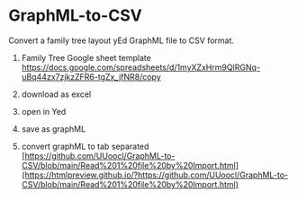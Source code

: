# GraphML-to-CSV
Convert a family tree layout yEd GraphML file to CSV format. 

1. Family Tree Google sheet template 
https://docs.google.com/spreadsheets/d/1myXZxHrm9QIRGNq-uBq44zx7zjkzZFR6-tgZx_jfNR8/copy

2. download as excel

3. open in Yed

4. save as graphML

5. convert graphML to tab separated
[https://github.com/UUoocl/GraphML-to-CSV/blob/main/Read%201%20file%20by%20Import.html](https://htmlpreview.github.io/?https://github.com/UUoocl/GraphML-to-CSV/blob/main/Read%201%20file%20by%20Import.html)
